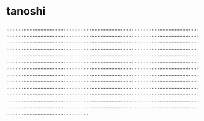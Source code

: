# tanoshi

.................................................................................................................................................................................................................................................................................................................................................................................................................................................................................................................................................................................................................................................................................................................................................................................................................................................................................................................................................................................................................................................................................................................................................................................................................................................................................................................................................................................................................................................................................................................................................................................................................................................................................................................................